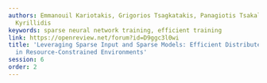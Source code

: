 ```yaml
---
authors: Emmanouil Kariotakis, Grigorios Tsagkatakis, Panagiotis Tsakalides, Anastasios
  Kyrillidis
keywords: sparse neural network training, efficient training
link: https://openreview.net/forum?id=D9ggc3l0wi
title: 'Leveraging Sparse Input and Sparse Models: Efficient Distributed Learning
  in Resource-Constrained Environments'
session: 6
order: 2
---
```

